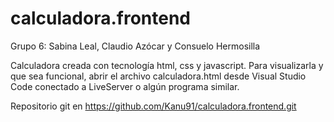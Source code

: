 # calculadora.frontend
Grupo 6: Sabina Leal, Claudio Azócar y Consuelo Hermosilla

Calculadora creada con tecnología html, css y javascript. 
Para visualizarla y que sea funcional, abrir el archivo calculadora.html desde Visual Studio Code conectado a LiveServer o algún programa similar.

Repositorio git en https://github.com/Kanu91/calculadora.frontend.git
